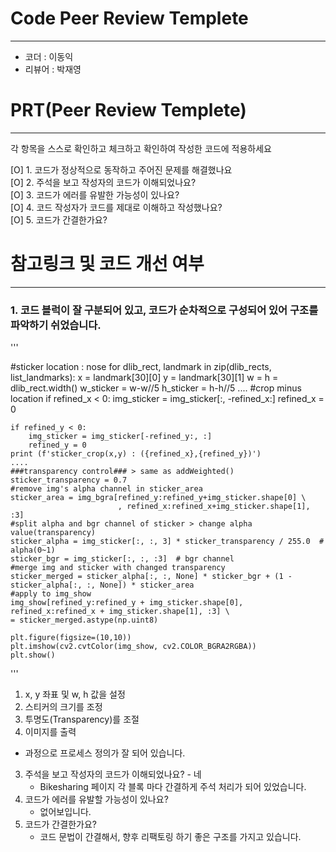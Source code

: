 

# Code Peer Review Templete
--------
- 코더 : 이동익
- 리뷰어 : 박재영
# PRT(Peer Review Templete)
--------
각 항목을 스스로 확인하고 체크하고 확인하여 작성한 코드에 적용하세요  

[O] 1. 코드가 정상적으로 동작하고 주어진 문제를 해결했나요  
[O] 2. 주석을 보고 작성자의 코드가 이해되었나요?  
[O] 3. 코드가 에러를 유발한 가능성이 있나요?  
[O] 4. 코드 작성자가 코드를 제대로 이해하고 작성했나요?  
[O] 5. 코드가 간결한가요?  

# 참고링크 및 코드 개선 여부 
----------
### 1. 코드 블럭이 잘 구분되어 있고, 코드가 순차적으로 구성되어 있어 구조를 파악하기 쉬었습니다.

'''  
  
#sticker location : nose
for dlib_rect, landmark in zip(dlib_rects, list_landmarks):
    x = landmark[30][0]
    y = landmark[30][1]
    w = h = dlib_rect.width()
    w_sticker = w-w//5
    h_sticker = h-h//5
    ....
    #crop minus location
    if refined_x < 0: 
        img_sticker = img_sticker[:, -refined_x:]
        refined_x = 0

    if refined_y < 0:
        img_sticker = img_sticker[-refined_y:, :]
        refined_y = 0
    print (f'sticker_crop(x,y) : ({refined_x},{refined_y})')
    ....
    ###transparency control### > same as addWeighted()
    sticker_transparency = 0.7
    #remove img's alpha channel in sticker_area
    sticker_area = img_bgra[refined_y:refined_y+img_sticker.shape[0] \
                            , refined_x:refined_x+img_sticker.shape[1], :3] 
    #split alpha and bgr channel of sticker > change alpha value(transparency)
    sticker_alpha = img_sticker[:, :, 3] * sticker_transparency / 255.0  # alpha(0~1)
    sticker_bgr = img_sticker[:, :, :3]  # bgr channel
    #merge img and sticker with changed transparency
    sticker_merged = sticker_alpha[:, :, None] * sticker_bgr + (1 - sticker_alpha[:, :, None]) * sticker_area
    #apply to img_show
    img_show[refined_y:refined_y + img_sticker.shape[0], refined_x:refined_x + img_sticker.shape[1], :3] \
    = sticker_merged.astype(np.uint8)
    
    plt.figure(figsize=(10,10))
    plt.imshow(cv2.cvtColor(img_show, cv2.COLOR_BGRA2RGBA))
    plt.show()

'''
  1. x, y 좌표 및 w, h 값을 설정
  2. 스티커의 크기를 조정
  3. 투명도(Transparency)를 조절
  4. 이미지를 출력
 - 과정으로 프로세스 정의가 잘 되어 있습니다.
 
3. 주석을 보고 작성자의 코드가 이해되었나요? - 네
    - Bikesharing 페이지 각 블록 마다 간결하게 주석 처리가 되어 있었습니다.
4. 코드가 에러를 유발할 가능성이 있나요?
    - 없어보입니다.  
5. 코드가 간결한가요?
    - 코드 문법이 간결해서, 향후 리팩토링 하기 좋은 구조를 가지고 있습니다.

